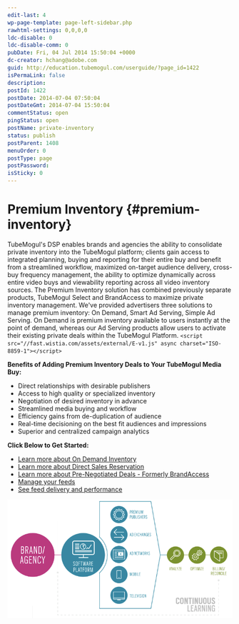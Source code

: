 ```yaml
---
edit-last: 4
wp-page-template: page-left-sidebar.php
rawhtml-settings: 0,0,0,0
ldc-disable: 0
ldc-disable-comm: 0
pubDate: Fri, 04 Jul 2014 15:50:04 +0000
dc-creator: hchang@adobe.com
guid: http://education.tubemogul.com/userguide/?page_id=1422
isPermaLink: false
description: 
postId: 1422
postDate: 2014-07-04 07:50:04
postDateGmt: 2014-07-04 15:50:04
commentStatus: open
pingStatus: open
postName: private-inventory
status: publish
postParent: 1408
menuOrder: 0
postType: page
postPassword: 
isSticky: 0
---
```


# Premium Inventory {#premium-inventory}

TubeMogul's DSP enables brands and agencies the ability to consolidate private inventory into the TubeMogul platform; clients gain access to integrated planning, buying and reporting for their entire buy and benefit from a streamlined workflow, maximized on-target audience delivery, cross-buy frequency management, the ability to optimize dynamically across entire video buys and viewability reporting across all video inventory sources. The Premium Inventory&nbsp;solution has combined previously separate products, TubeMogul Select and BrandAccess to maximize private inventory management. We've&nbsp;provided advertisers three solutions to manage premium inventory: On Demand, Smart Ad Serving, Simple Ad Serving. On Demand is premium inventory available to users instantly at the point of demand, whereas our Ad Serving products allow users to activate their existing private deals within the TubeMogul Platform.
`<script src="//fast.wistia.com/assets/external/E-v1.js" async charset="ISO-8859-1"></script>`   

**Benefits of Adding Premium Inventory Deals to Your TubeMogul Media Buy:&nbsp;**

* Direct relationships with desirable publishers
* Access to high&nbsp;quality or specialized inventory
* Negotiation of desired inventory in advance
* Streamlined media buying and workflow
* Efficiency gains from de-duplication of audience
* Real-time decisioning on the best fit audiences and impressions
* Superior and centralized campaign analytics

**Click Below to Get Started:&nbsp;**

* [Learn more about On Demand Inventory](private-inventory/on-demand-inventory.md)
* [Learn more about Direct Sales Reservation](https://education.tubemogul.com/user-guide/planning/private-inventory/direct-sales-reservation/)
* [Learn more about Pre-Negotiated Deals - Formerly BrandAccess](private-inventory/brandaccess.md)
* [Manage your feeds](/user-guide/planning/private-inventory/brandaccess/feed-management)
* [See feed delivery and performance](/user-guide/planning/private-inventory/brandaccess/feeds-reporting/)

[ ![imagea](assets/imagea.png)](assets/imagea.png) 